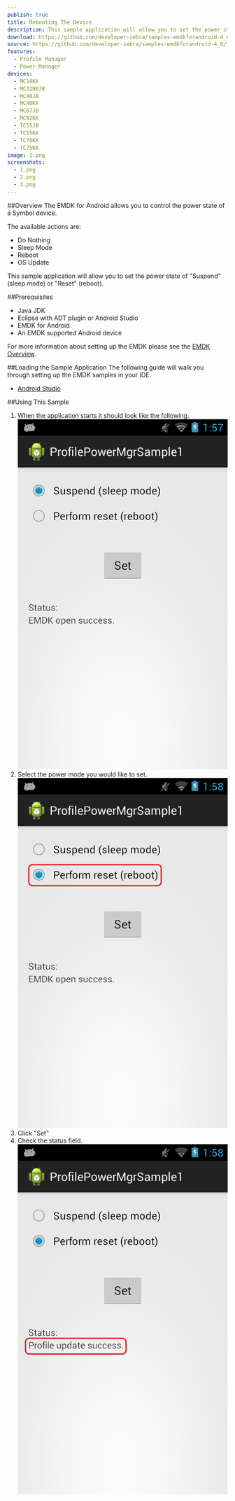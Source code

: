 ```yaml
---
publish: true
title: Rebooting The Device
description: This sample application will allow you to set the power state to "Suspend" (sleep mode) or "Reset" (reboot).
download: https://github.com/developer-zebra/samples-emdkforandroid-4_0/archive/ProfilePowerMgrSample1.zip
source: https://github.com/developer-zebra/samples-emdkforandroid-4_0/tree/ProfilePowerMgrSample1
features: 
  - Profile Manager
  - Power Manager
devices: 
  - MC18KK
  - MC32N0JB
  - MC40JB
  - MC40KK
  - MC67JB
  - MC92KK
  - TC55JB
  - TC55KK
  - TC70KK
  - TC75KK
image: 1.png
screenshots: 
  - 1.png
  - 2.png
  - 3.png
---
```


##Overview
The EMDK for Android allows you to control the power state of a Symbol device. 

The available actions are:  
- Do Nothing  
- Sleep Mode  
- Reboot  
- OS Update  

This sample application will allow you to set the power state of "Suspend" (sleep mode) or "Reset" (reboot).

##Prerequisites
- Java JDK 
- Eclipse with ADT plugin or  Android Studio
- EMDK for Android  
- An EMDK supported Android device

For more information about setting up the EMDK please see the [EMDK Overview](/emdk-for-android/4-0/guide/about).

##Loading the Sample Application
The following guide will walk you through setting up the EMDK samples in your IDE.

* [Android Studio](/emdk-for-android/4-0/guide/sample/emdksamples_androidstudio)

##Using This Sample
1. When the application starts it should look like the following.  
  ![img](1_1.png)  
2. Select the power mode you would like to set.  
  ![img](1_2.png)    
3.  Click "Set" 
4.  Check the status field.   
  ![img](1_3.png)  
  
